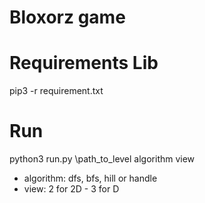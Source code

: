 # Bloxorz game
# Requirements Lib
pip3 -r requirement.txt
# Run
python3 run.py \path_to_level algorithm view

- algorithm: dfs, bfs, hill or handle
- view: 2 for 2D - 3 for D